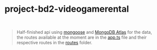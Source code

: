 
# project-bd2-videogamerental

<br>

> Half-finished api using [mongoose](https://mongoosejs.com/) and [MongoDB Atlas](https://www.mongodb.com/atlas/database) for the data, the routes available at the moment are in the [app.ts](https://github.com/CarlosSu02/project-bd2-videogamerental/blob/d6a15a9624aeb9c85b1cc6a009affe043b981471/src/app.ts) file and their respective routes in the [routes](https://github.com/CarlosSu02/project-bd2-videogamerental/tree/main/src/routes) folder.
